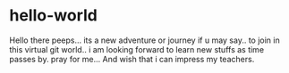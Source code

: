 # hello-world

Hello there peeps... its a new adventure or journey if u may say.. to join in this virtual git world.. 
i am looking forward to learn new stuffs as time passes by. pray for me... And wish that i can impress my teachers.
